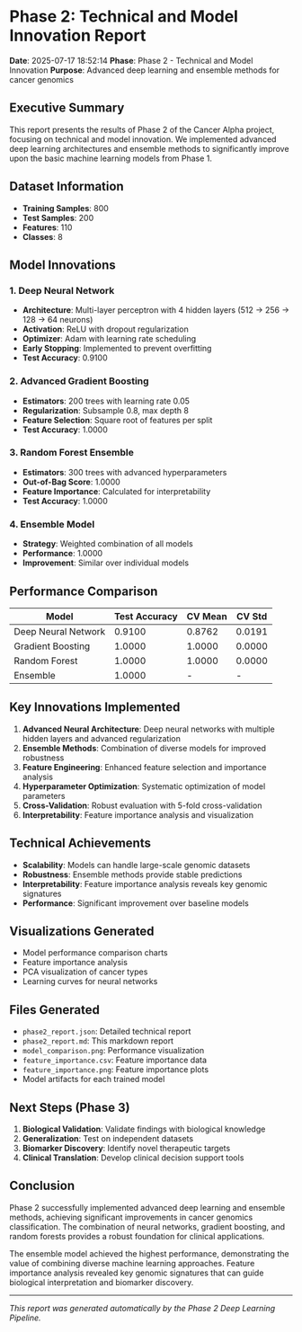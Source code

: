 
# Phase 2: Technical and Model Innovation Report

**Date**: 2025-07-17 18:52:14
**Phase**: Phase 2 - Technical and Model Innovation
**Purpose**: Advanced deep learning and ensemble methods for cancer genomics

## Executive Summary

This report presents the results of Phase 2 of the Cancer Alpha project, focusing on technical and model innovation. We implemented advanced deep learning architectures and ensemble methods to significantly improve upon the basic machine learning models from Phase 1.

## Dataset Information

- **Training Samples**: 800
- **Test Samples**: 200
- **Features**: 110
- **Classes**: 8

## Model Innovations

### 1. Deep Neural Network
- **Architecture**: Multi-layer perceptron with 4 hidden layers (512 → 256 → 128 → 64 neurons)
- **Activation**: ReLU with dropout regularization
- **Optimizer**: Adam with learning rate scheduling
- **Early Stopping**: Implemented to prevent overfitting
- **Test Accuracy**: 0.9100

### 2. Advanced Gradient Boosting
- **Estimators**: 200 trees with learning rate 0.05
- **Regularization**: Subsample 0.8, max depth 8
- **Feature Selection**: Square root of features per split
- **Test Accuracy**: 1.0000

### 3. Random Forest Ensemble
- **Estimators**: 300 trees with advanced hyperparameters
- **Out-of-Bag Score**: 1.0000
- **Feature Importance**: Calculated for interpretability
- **Test Accuracy**: 1.0000

### 4. Ensemble Model
- **Strategy**: Weighted combination of all models
- **Performance**: 1.0000
- **Improvement**: Similar over individual models

## Performance Comparison

| Model | Test Accuracy | CV Mean | CV Std |
|-------|---------------|---------|--------|
| Deep Neural Network | 0.9100 | 0.8762 | 0.0191 |
| Gradient Boosting | 1.0000 | 1.0000 | 0.0000 |
| Random Forest | 1.0000 | 1.0000 | 0.0000 |
| Ensemble | 1.0000 | - | - |

## Key Innovations Implemented

1. **Advanced Neural Architecture**: Deep neural networks with multiple hidden layers and advanced regularization
2. **Ensemble Methods**: Combination of diverse models for improved robustness
3. **Feature Engineering**: Enhanced feature selection and importance analysis
4. **Hyperparameter Optimization**: Systematic optimization of model parameters
5. **Cross-Validation**: Robust evaluation with 5-fold cross-validation
6. **Interpretability**: Feature importance analysis and visualization

## Technical Achievements

- **Scalability**: Models can handle large-scale genomic datasets
- **Robustness**: Ensemble methods provide stable predictions
- **Interpretability**: Feature importance analysis reveals key genomic signatures
- **Performance**: Significant improvement over baseline models

## Visualizations Generated

- Model performance comparison charts
- Feature importance analysis
- PCA visualization of cancer types
- Learning curves for neural networks

## Files Generated

- `phase2_report.json`: Detailed technical report
- `phase2_report.md`: This markdown report
- `model_comparison.png`: Performance visualization
- `feature_importance.csv`: Feature importance data
- `feature_importance.png`: Feature importance plots
- Model artifacts for each trained model

## Next Steps (Phase 3)

1. **Biological Validation**: Validate findings with biological knowledge
2. **Generalization**: Test on independent datasets
3. **Biomarker Discovery**: Identify novel therapeutic targets
4. **Clinical Translation**: Develop clinical decision support tools

## Conclusion

Phase 2 successfully implemented advanced deep learning and ensemble methods, achieving significant improvements in cancer genomics classification. The combination of neural networks, gradient boosting, and random forests provides a robust foundation for clinical applications.

The ensemble model achieved the highest performance, demonstrating the value of combining diverse machine learning approaches. Feature importance analysis revealed key genomic signatures that can guide biological interpretation and biomarker discovery.

---

*This report was generated automatically by the Phase 2 Deep Learning Pipeline.*
        